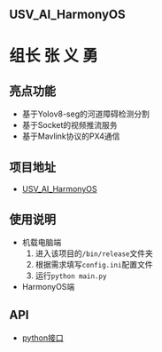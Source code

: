 ## 					USV_AI_HarmonyOS

# 				组长 张 义 勇

## 亮点功能

- 基于Yolov8-seg的河道障碍检测分割
- 基于Socket的视频推流服务
- 基于Mavlink协议的PX4通信

## 项目地址

- [USV_AI_HarmonyOS](https://github.com/SundalandBR/USV_AI_HarmonyOS)

## 使用说明

- 机载电脑端
  1. 进入该项目的`/bin/release`文件夹
  2. 根据需求填写`config.ini`配置文件
  3. 运行`python main.py`
- HarmonyOS端

## API

- [python接口](../doc/机载电脑与PX4API.md)

